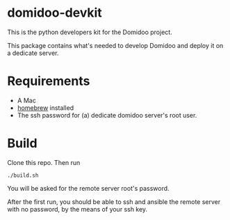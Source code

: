 domidoo-devkit
==============

This is the python developers kit for the Domidoo project.

This package contains what's needed to develop Domidoo and deploy it on a dedicate server.


Requirements
============
* A Mac
* [homebrew](http://brew.sh/) installed
* The ssh password for (a) dedicate domidoo server's root user.


Build
=====
Clone this repo. Then run

    ./build.sh

You will be asked for the remote server root's password.

After the first run, you should be able to ssh and ansible the remote server with no password, by the means of your ssh key.
 
